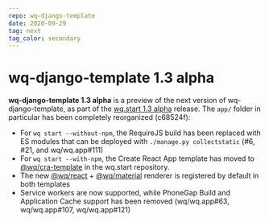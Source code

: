 ```yaml
---
repo: wq-django-template
date: 2020-09-29
tag: next
tag_color: secondary
---
```


# wq-django-template 1.3 alpha

**wq-django-template 1.3 alpha** is a preview of the next version of wq-django-template, as part of the [wq.start 1.3 alpha](./wq.create-1.3.0a1.md) release.    The `app/` folder in particular has been completely reorganized (c68524f):

 - For `wq start --without-npm`, the RequireJS build has been replaced with ES modules that can be deployed with `./manage.py collectstatic` (#6, #21, and wq/wq.app#111)
 - For `wq start --with-npm`, the Create React App template has moved to [@wq/cra-template](../@wq/cra-template.md) in the wq.start repository.
 - The new [@wq/react](../@wq/react.md) + [@wq/material](../@wq/material.md) renderer is registered by default in both templates
 - Service workers are now supported, while PhoneGap Build and Application Cache support has been removed (wq/wq.app#63, wq/wq.app#107, wq/wq.app#121)
